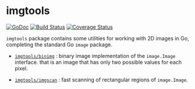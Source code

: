 # imgtools

[![GoDoc](http://img.shields.io/badge/go-documentation-blue.svg?style=flat-square)](http://godoc.org/github.com/aurelien-rainone/imgtools) [![Build Status](https://travis-ci.org/aurelien-rainone/imgtools.svg?branch=master)](https://travis-ci.org/aurelien-rainone/imgtools) [![Coverage Status](https://coveralls.io/repos/github/aurelien-rainone/imgtools/badge.svg?branch=master)](https://coveralls.io/github/aurelien-rainone/imgtools?branch=master)


`imgtools` package contains some utilities for working with 2D images in Go,
completing the standard Go `image` package.

- [`imgtools/binimg`](./binimg) : binary image implementation of the `image.Image`
interface. that is an image that has only two possible values for each pixel.

- [`imgtools/imgscan`](./imgscan) : fast scanning of rectangular regions of `image.Image`.
